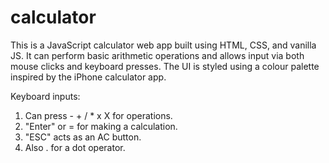 # calculator
This is a JavaScript calculator web app built using HTML, CSS, and vanilla JS.
It can perform basic arithmetic operations and allows input via both mouse clicks and keyboard presses. 
The UI is styled using a colour palette inspired by the iPhone calculator app.

Keyboard inputs:
1) Can press - + / * x X for operations.
2) "Enter" or = for making a calculation. 
3) "ESC" acts as an AC button.
4) Also . for a dot operator. 
